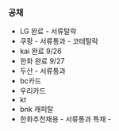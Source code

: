  
### 공채 

- LG 완료 - 서류탈락
- 쿠팡 - 서류통과 - 코테탈락
- kai 완료 9/26
- 한화 완료 9/27
- 두산 - 서류통과
- bc카드
- 우리카드
- kt
- bnk 캐피탈
- 한화추천채용 - 서류통과 특채 - 
